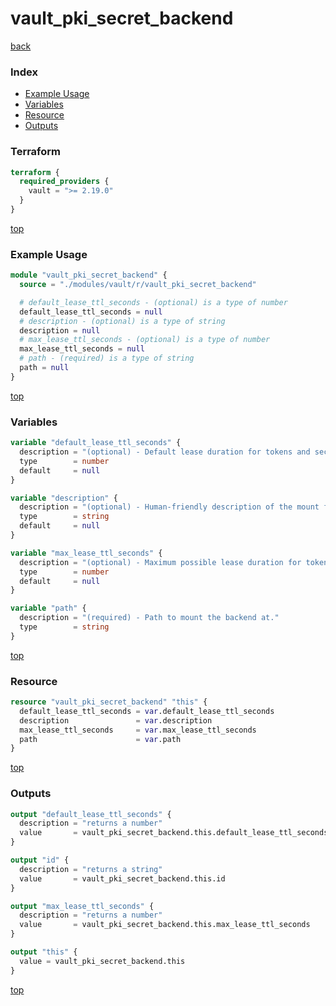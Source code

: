 # vault_pki_secret_backend

[back](../vault.md)

### Index

- [Example Usage](#example-usage)
- [Variables](#variables)
- [Resource](#resource)
- [Outputs](#outputs)

### Terraform

```terraform
terraform {
  required_providers {
    vault = ">= 2.19.0"
  }
}
```

[top](#index)

### Example Usage

```terraform
module "vault_pki_secret_backend" {
  source = "./modules/vault/r/vault_pki_secret_backend"

  # default_lease_ttl_seconds - (optional) is a type of number
  default_lease_ttl_seconds = null
  # description - (optional) is a type of string
  description = null
  # max_lease_ttl_seconds - (optional) is a type of number
  max_lease_ttl_seconds = null
  # path - (required) is a type of string
  path = null
}
```

[top](#index)

### Variables

```terraform
variable "default_lease_ttl_seconds" {
  description = "(optional) - Default lease duration for tokens and secrets in seconds"
  type        = number
  default     = null
}

variable "description" {
  description = "(optional) - Human-friendly description of the mount for the backend."
  type        = string
  default     = null
}

variable "max_lease_ttl_seconds" {
  description = "(optional) - Maximum possible lease duration for tokens and secrets in seconds"
  type        = number
  default     = null
}

variable "path" {
  description = "(required) - Path to mount the backend at."
  type        = string
}
```

[top](#index)

### Resource

```terraform
resource "vault_pki_secret_backend" "this" {
  default_lease_ttl_seconds = var.default_lease_ttl_seconds
  description               = var.description
  max_lease_ttl_seconds     = var.max_lease_ttl_seconds
  path                      = var.path
}
```

[top](#index)

### Outputs

```terraform
output "default_lease_ttl_seconds" {
  description = "returns a number"
  value       = vault_pki_secret_backend.this.default_lease_ttl_seconds
}

output "id" {
  description = "returns a string"
  value       = vault_pki_secret_backend.this.id
}

output "max_lease_ttl_seconds" {
  description = "returns a number"
  value       = vault_pki_secret_backend.this.max_lease_ttl_seconds
}

output "this" {
  value = vault_pki_secret_backend.this
}
```

[top](#index)